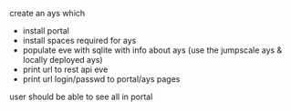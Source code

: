 
create an ays which
- install portal 
- install spaces required for ays
- populate eve with sqlite with info about ays (use the jumpscale ays & locally deployed ays)
- print url to rest api eve
- print url login/passwd to portal/ays pages

user should be able to see all in portal